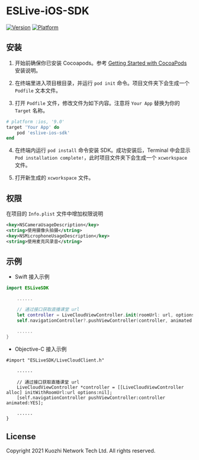 # ESLive-iOS-SDK

[![Version](https://img.shields.io/cocoapods/v/eslive-ios-sdk.svg?style=flat)](https://cocoapods.org/pods/eslive-ios-sdk)
[![Platform](https://img.shields.io/cocoapods/p/eslive-ios-sdk.svg?style=flat)](https://cocoapods.org/pods/eslive-ios-sdk)

## 安装

1. 开始前确保你已安装 Cocoapods。参考 [Getting Started with CocoaPods](https://guides.cocoapods.org/using/getting-started.html#getting-started) 安装说明。

2. 在终端里进入项目根目录，并运行 `pod init` 命令。项目文件夹下会生成一个 `Podfile` 文本文件。

3. 打开 `Podfile` 文件，修改文件为如下内容。注意将 `Your App` 替换为你的 `Target` 名称。

```ruby
# platform :ios, '9.0'
target 'Your App' do
    pod 'eslive-ios-sdk'
end
```

4. 在终端内运行 `pod install` 命令安装 SDK。成功安装后，Terminal 中会显示 `Pod installation complete!`，此时项目文件夹下会生成一个 `xcworkspace` 文件。

5. 打开新生成的 `xcworkspace` 文件。

## 权限

在项目的 `Info.plist` 文件中增加权限说明

```xml
<key>NSCameraUsageDescription</key>
<string>使用摄像头拍摄</string>
<key>NSMicrophoneUsageDescription</key>
<string>使用麦克风录音</string>
```

## 示例

- Swift 接入示例

```swift
import ESLiveSDK

    ......

    // 通过接口获取直播课堂 url
    let controller = LiveCloudViewController.init(roomUrl: url, options: nil);
    self.navigationController?.pushViewController(controller, animated: true);

    ......
}
```

- Objective-C 接入示例

```objc
#import "ESLiveSDK/LiveCloudClient.h"

    ......

    // 通过接口获取直播课堂 url
    LiveCloudViewController *controller = [[LiveCloudViewController alloc] initWithRoomUrl:url options:nil];
    [self.navigationController pushViewController:controller animated:YES];

    ......
}
```

## License

Copyright 2021 Kuozhi Network Tech Ltd. All rights reserved.
